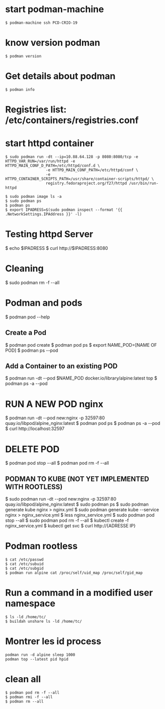 # start podman-machine

```
$ podman-machine ssh PCD-CRIO-19
```

# know version podman

```
$ podman version
```

# Get details about podman

```
$ podman info
```

# Registries list: /etc/containers/registries.conf

# start httpd container
```
$ sudo podman run -dt --ip=10.88.64.128 -p 8080:8080/tcp -e HTTPD_VAR_RUN=/var/run/httpd -e HTTPD_MAIN_CONF_D_PATH=/etc/httpd/conf.d \
                  -e HTTPD_MAIN_CONF_PATH=/etc/httpd/conf \
                  -e HTTPD_CONTAINER_SCRIPTS_PATH=/usr/share/container-scripts/httpd/ \
                  registry.fedoraproject.org/f27/httpd /usr/bin/run-httpd

$ sudo podman image ls -a
$ sudo podman ps
$ podman ps
$ export IPADRESS=$(sudo podman inspect --format '{{ .NetworkSettings.IPAddress }}' -l)
```

# Testing httpd Server
$ echo $IPADRESS
$ curl http://$IPADRESS:8080

# Cleaning 
$ sudo podman rm -f --all

# Podman and pods

$ podman pod --help

## Create a Pod
$ podman pod create
$ podman pod ps
$ export NAME_POD=[NAME OF POD]
$ podman ps --pod 


## Add a Container to an existing POD
$ podman run -dt --pod $NAME_POD docker.io/library/alpine:latest top
$ podman ps -a --pod

# RUN A NEW POD nginx
$ podman run -dt --pod new:nginx -p 32597:80 quay.io/libpod/alpine_nginx:latest
$ podman pod ps
$ podman ps -a --pod
$ curl http://localhost:32597

# DELETE POD
$ podman pod stop --all
$ podman pod rm -f --all

## PODMAN TO KUBE (NOT YET IMPLEMENTED WITH ROOTLESS)

$ sudo podman run -dt --pod new:nginx -p 32597:80 quay.io/libpod/alpine_nginx:latest
$ sudo podman ps
$ sudo podman generate kube nginx  > nginx.yml
$ sudo podman generate kube --service nginx > nginx_service.yml
$ less nginx_service.yml
$ sudo podman pod stop --all
$ sudo podman pod rm -f --all
$ kubectl create -f nginx_service.yml 
$ kubectl get svc
$ curl http://{ADRESSE IP}


# Podman rootless
```
$ cat /etc/passwd
$ cat /etc/subuid
$ cat /etc/subgid
$ podman run alpine cat /proc/self/uid_map /proc/self/gid_map
```

# Run a command in a modified user namespace
```
$ ls -ld /home/tc/
$ buildah unshare ls -ld /home/tc/
```

# Montrer les id process
```
podman run -d alpine sleep 1000
podman top --latest pid hpid
```

# clean all 
```
$ podman pod rm -f --all
$ podman rmi -f --all
$ podman rm --all
```
